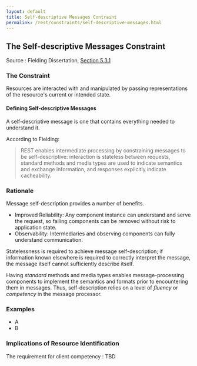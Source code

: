 ```yaml
---
layout: default
title: Self-descriptive Messages Contraint
permalink: /rest/constraints/self-descriptive-messages.html
---
```


## The Self-descriptive Messages Constraint

Source
: Fielding Dissertation, [Section 5.3.1](https://www.ics.uci.edu/~fielding/pubs/dissertation/rest_arch_style.htm#sec_5_3_1)

### The Constraint


Resources are interacted with and manipulated by passing representations of the resource's current or intended state.

#### Defining Self-descriptive Messages

A self-descriptive message is one that contains
everything needed to understand it.

According to Fielding:
> REST enables intermediate processing by constraining
> messages to be self-descriptive: interaction is 
> stateless between requests, standard methods and media
> types are used to indicate semantics and exchange 
> information, and responses explicitly indicate cacheability.


### Rationale

Message self-description provides a number of
benefits.
- Improved Reliability:  Any component instance
can understand and serve the request, so 
failing components can be removed without risk
to application state.
- Observability: Intermediaries and observing
components can fully understand communication.

Statelessness is required to achieve message
self-description; if information known elsewhere
is required to correctly interpret the message,
the message itself cannot sufficiently describe
itself.

Having _standard_ methods and media
types enables message-processing components to
implement the semantics and formats prior to
encountering them in messages.  Thus,
self-description relies on a level of
_fluency_ or _competency_ in the message
processor.

### Examples
- A
- B

### Implications of Resource Identification

The requirement for client competency
: TBD
